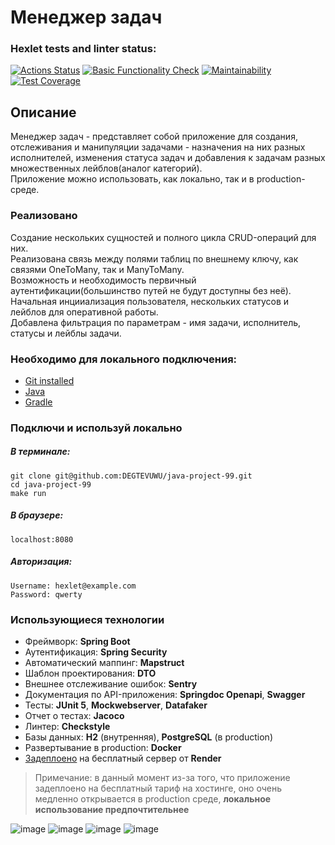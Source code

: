 # Менеджер задач #

### Hexlet tests and linter status:
[![Actions Status](https://github.com/DEGTEVUWU/java-project-99/actions/workflows/hexlet-check.yml/badge.svg)](https://github.com/DEGTEVUWU/java-project-99/actions)
[![Basic Functionality Check](https://github.com/DEGTEVUWU/java-project-99/actions/workflows/main.yml/badge.svg)](https://github.com/DEGTEVUWU/java-project-99/actions)
[![Maintainability](https://api.codeclimate.com/v1/badges/5229ff137204bd4e7bf7/maintainability)](https://codeclimate.com/github/DEGTEVUWU/java-project-99/maintainability)
[![Test Coverage](https://api.codeclimate.com/v1/badges/5229ff137204bd4e7bf7/test_coverage)](https://codeclimate.com/github/DEGTEVUWU/java-project-99/test_coverage)

## Описание ##

Менеджер задач - представляет собой приложение для создания, отслеживания и манипуляции задачами - назначения на них разных исполнителей, изменения статуса задач и добавления к задачам разных множественных лейблов(аналог категорий).  
Приложение можно использовать, как локально, так и в production-среде. 

### Реализовано ###

Создание нескольких сущностей и полного цикла CRUD-операций для них.  
Реализована связь между полями таблиц по внешнему ключу, как связями OneToMany, так и ManyToMany.  
Возможность и необходимость первичный аутентификации(большинство путей не будут доступны без неё).  
Начальная инцииализация пользователя, нескольких статусов и лейблов для оперативной работы.  
Добавлена фильтрация по параметрам - имя задачи, исполнитель, статусы и лейблы задачи.  

### Необходимо для локального подключения: ###
- [Git installed](https://git-scm.com/book/en/v2/Getting-Started-Installing-Git)  
- [Java](https://www.oracle.com/java/technologies/downloads)  
- [Gradle](https://gradle.org/install)

### Подключи и используй локально ###
##### В терминале: #####
```
git clone git@github.com:DEGTEVUWU/java-project-99.git
cd java-project-99
make run
```
##### В браузере: #####
```
localhost:8080
```
##### Авторизация: #####
```
Username: hexlet@example.com
Password: qwerty
```

### Использующиеся технологии ###
- Фреймворк: **Spring Boot**
- Аутентификация: **Spring Security**
- Автоматический маппинг: **Mapstruct**
- Шаблон проектирования: **DTO**
- Внешнее отслеживание ошибок: **Sentry**
- Документация по API-приложения: **Springdoc Openapi**, **Swagger**
- Тесты: **JUnit 5**, **Mockwebserver**, **Datafaker**
- Отчет о тестах: **Jacoco**
- Линтер: **Checkstyle**
- Базы данных: **H2** (внутренняя), **PostgreSQL** (в production)
- Развертывание в production: **Docker**
- [Задеплоено](https://java-project-99-qqou.onrender.com) на бесплатный сервер от **Render**
> Примечание: в данный момент из-за того, что приложение задеплоено на бесплатный тариф на хостинге, оно очень медленно открывается в production среде, **локальное использование предпочтительнее** 

![image](https://github.com/DEGTEVUWU/java-project-99/assets/148809450/4b1660f7-a80a-44f8-bb3d-739047af1336)
![image](https://github.com/DEGTEVUWU/java-project-99/assets/148809450/2774f884-8ca9-41e9-b7cf-c35185435801)
![image](https://github.com/DEGTEVUWU/java-project-99/assets/148809450/0fee1ca4-bec2-482e-88c1-6e589f92b358)
![image](https://github.com/DEGTEVUWU/java-project-99/assets/148809450/7d1a10c6-da81-4a95-b7f5-a283bd8db0b8)
